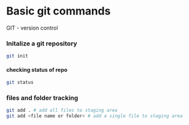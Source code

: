 # Basic git commands
GIT - version control

### Initalize a git repository
```bash
git init
```

#### checking status of repo
```bash
git status
```

### files and folder tracking
```bash
git add . # add all files to staging area
git add <file name or folder> # add a single file to staging area
```